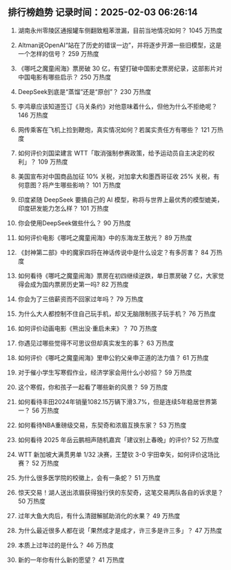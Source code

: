 
## 排行榜趋势 记录时间：2025-02-03 06:26:14
  
  1. 湖南永州零陵区通报罐车侧翻致粗苯泄漏，目前当地情况如何？ 1045 万热度
    
  2. Altman说OpenAI“站在了历史的错误一边”，并将逐步开源一些旧模型，这是一个怎样的信号？ 259 万热度
    
  3. 《哪吒之魔童闹海》票房破 30 亿，有望打破中国影史票房纪录，这部影片对中国电影有哪些启示？ 250 万热度
    
  4. DeepSeek到底是“蒸馏”还是“原创”？ 230 万热度
    
  5. 李鸿章应该知道签订《马关条约》对他意味着什么，但他为什么不拒绝呢？ 146 万热度
    
  6. 网传乘客在飞机上捡到鞭炮，真实情况如何？若属实责任方有哪些？ 121 万热度
    
  7. 如何评价刘国梁建言 WTT「取消强制参赛政策，给予运动员自主决定的权利」？ 109 万热度
    
  8. 美国宣布对中国商品加征 10% 关税，对加拿大和墨西哥征收 25% 关税，有何意图？将产生哪些影响？ 101 万热度
    
  9. 印度紧随 DeepSeek 要搞自己的 AI 模型，称将与世界上最优秀的模型媲美，印度研发能力怎么样？ 101 万热度
    
  10. 你会使用DeepSeek做些什么？ 90 万热度
    
  11. 如何评价电影《哪吒之魔童闹海》中的东海龙王敖光？ 89 万热度
    
  12. 《封神第二部》中的魔家四将在神话传说中是什么设定？有多厉害？ 84 万热度
    
  13. 如何看待《哪吒之魔童闹海》票房在初四继续逆跌，单日票房破 7 亿，大家觉得会成为国内票房历史第一吗? 82 万热度
    
  14. 你会为了三倍薪资而不回家过年吗？ 79 万热度
    
  15. 为什么大人都控制不住自己玩手机，却又无脑限制孩子玩手机？ 76 万热度
    
  16. 如何评价动画电影《熊出没·重启未来》？ 70 万热度
    
  17. 你遇见过哪些觉得不可思议但却真实发生的事？ 63 万热度
    
  18. 如何评价《哪吒之魔童闹海》里申公豹父亲申正道的法力值？ 61 万热度
    
  19. 对于催小学生写寒假作业，经济学家会用什么小妙招？ 59 万热度
    
  20. 这个寒假，你和孩子一起看了哪些新的风景？ 59 万热度
    
  21. 如何看待丰田2024年销量1082.15万辆下滑3.7%，但是连续5年稳居世界第一？ 56 万热度
    
  22. 如何看待NBA重磅级交易，东契奇和浓眉互换东家？ 53 万热度
    
  23. 如何看待 2025 年岳云鹏相声随机嘉宾「建议别上春晚」的评价? 52 万热度
    
  24. WTT 新加坡大满贯男单 1/32 决赛，王楚钦 3-0 宇田幸矢，如何评价这场比赛？ 52 万热度
    
  25. 为什么很多医学院的校徽上，会有一条蛇？ 51 万热度
    
  26. 惊天交易！湖人送出浓眉获得独行侠的东契奇，这笔交易两队各自的诉求是？ 50 万热度
    
  27. 过年大鱼大肉后，有什么清甜解腻助消化的水果？ 49 万热度
    
  28. 为什么最近很多人都在说「果然成才是成才，许三多是许三多」？ 47 万热度
    
  29. 本质上过年过的是什么？ 46 万热度
    
  30. 新的一年你有什么新的愿望？ 41 万热度
    